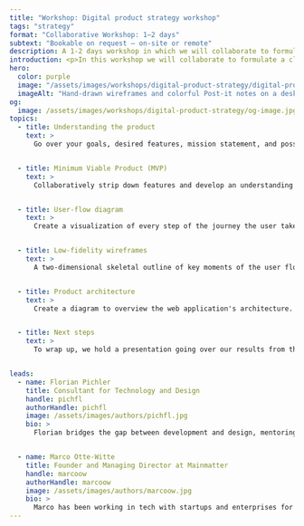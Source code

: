 ```yaml
---
title: "Workshop: Digital product strategy workshop"
tags: "strategy"
format: "Collaborative Workshop: 1–2 days"
subtext: "Bookable on request – on-site or remote"
description: A 1-2 days workshop in which we will collaborate to formulate a clear product vision, establishing a blueprint for your digital product's development process. This workshop is a great kickoff for an MVP project.
introduction: <p>In this workshop we will collaborate to formulate a clear product vision, establishing a blueprint for your digital product's development process. This workshop is a great kickoff for an MVP project. Before starting out, we will gain an overview of your business. Understanding the fundamentals such as your business model, competitor analysis, and users is an essential first step for this strategy workshop.</p>
hero:
  color: purple
  image: "/assets/images/workshops/digital-product-strategy/digital-product-strategy-workshop-hero.jpg"
  imageAlt: "Hand-drawn wireframes and colorful Post-it notes on a desk"
og:
  image: /assets/images/workshops/digital-product-strategy/og-image.jpg
topics:
  - title: Understanding the product
    text: >
      Go over your goals, desired features, mission statement, and possible key performance indicators (KPIs). We also develop personas to gain a better understanding of who we are building this product for


  - title: Minimum Viable Product (MVP)
    text: >
      Collaboratively strip down features and develop an understanding of the product's core functionality. The MVP is the sole focus for the rest of the exercises in the workshop


  - title: User-flow diagram
    text: >
      Create a visualization of every step of the journey the user takes from the entry point to the final interaction


  - title: Low-fidelity wireframes
    text: >
      A two-dimensional skeletal outline of key moments of the user flow diagram. Also called a fat marker sketch because it is made with such broad strokes that adding detail is difficult or impossible. The goal is to focus on communicating the concept rather than creating a detailed solution.


  - title: Product architecture
    text: >
      Create a diagram to overview the web application's architecture.


  - title: Next steps
    text: >
      To wrap up, we hold a presentation going over our results from the workshop. We include a report with a digital version of the user flow diagram, wireframes for MVP, the product architecture diagram, and our <a href="/playbook/">40-page Playbook</a>


leads:
  - name: Florian Pichler
    title: Consultant for Technology and Design
    handle: pichfl
    authorHandle: pichfl
    image: /assets/images/authors/pichfl.jpg
    bio: >
      Florian bridges the gap between development and design, mentoring clients along the way. He created user experiences and design systems for established brands like Audi, BASF, BMW, and Zurich Insurance.


  - name: Marco Otte-Witte
    title: Founder and Managing Director at Mainmatter
    handle: marcoow
    authorHandle: marcoow
    image: /assets/images/authors/marcoow.jpg
    bio: >
      Marco has been working in tech with startups and enterprises for 2 decades. He's helped companies bring relevant products to market in various industries – among them Blackberry, Generali and Experteer.
---
```


<!--break-->
